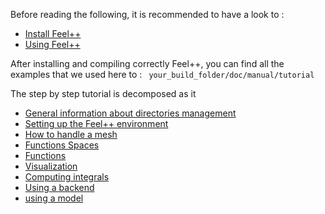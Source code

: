 Before reading the following, it is recommended to have a look to :

- [Install Feel++](../GettingStarted/downlod.md)
- [Using Feel++](http://wkyoshe.gitbooks.io/feelpp-kyoshe/content/GettingStarted/compiling.html)

After installing and compiling correctly Feel++, you can find all the examples that we used here to : ``` your_build_folder/doc/manual/tutorial```

The step by step tutorial is decomposed as it   
- [General information about directories management](Output_Directories.md)
- [Setting up the Feel++ environment](01-SettingUpEnvironment.md)
- [How to handle a mesh](02-LoadingMesh.md)
- [Functions Spaces](03-SpaceElements.md)
- [Functions](03-UsingExpressions.md)
- [Visualization](05-VisualizingFunctions.md)
- [Computing integrals](06-ComputingIntegrals.md)
- [Using a backend](07-UsingBackend.md)
- [using a model](08-Model.md)

